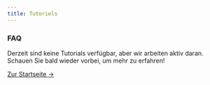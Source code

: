 ```yaml
---
title: Tutoriels
---
```


<div class="card">
  <h3>FAQ</h3>
  <p>Derzeit sind keine Tutorials verfügbar, aber wir arbeiten aktiv daran. Schauen Sie bald wieder vorbei, um mehr zu erfahren!</p>
  <a href="../" class="card-link">Zur Startseite &rarr;</a>
</div>